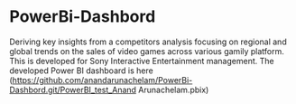 # PowerBi-Dashbord
Deriving key insights from a competitors analysis focusing on regional and global trends on the sales of video games across various gamily platform.  This is developed for Sony Interactive Entertainment management.
The developed Power BI dashboard is here (https://github.com/anandarunachelam/PowerBi-Dashbord.git/PowerBI_test_Anand Arunachelam.pbix)
